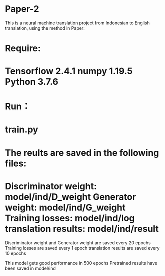 # Paper-2

This is a neural machine translation project from Indonesian to English translation, 
using the method in Paper: <Machine Translation in Low-Resource Languages by an Adversarial Neural Network.>

Require:
=====================
Tensorflow 2.4.1
numpy 1.19.5
Python 3.7.6
=====================

Run：
=====================
train.py
=====================

The reults are saved in the following files:
=====================
Discriminator weight: model/ind/D_weight
Generator weight: model/ind/G_weight
Training losses: model/ind/log
translation results: model/ind/result
=====================

Discriminator weight and Generator weight are saved every 20 epochs
Training losses are saved every 1 epoch
translation results are saved every 10 epochs

This model gets good performance in 500 epochs
Pretrained results have been saved in model/ind
